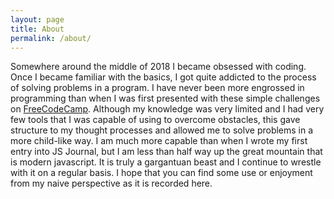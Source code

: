 ```yaml
---
layout: page
title: About
permalink: /about/
---
```


Somewhere around the middle of 2018 I became obsessed with coding. Once I became familiar with the basics, I got quite addicted to the process of solving problems in a program. I have never been more engrossed in programming than when I was first presented with these simple challenges on [FreeCodeCamp](https://freecodecamp.org). Although my knowledge was very limited and I had very few tools that I was capable of using to overcome obstacles, this gave structure to my thought processes and allowed me to solve problems in a more child-like way. I am much more capable than when I wrote my first entry into JS Journal, but I am less than half way up the great mountain that is modern javascript. It is truly a gargantuan beast and I continue to wrestle with it on a regular basis. I hope that you can find some use or enjoyment from my naive perspective as it is recorded here.